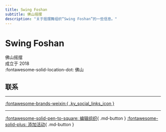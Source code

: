 ```yaml
---
title: Swing Foshan
subtitle: 佛山摇摆
description: "关于摇摆舞组织“Swing Foshan”的一些信息。"
---
```


# Swing Foshan

佛山摇摆  
成立于 2018  
:fontawesome-solid-location-dot: 佛山  


## 联系


---

 [:fontawesome-brands-weixin:{ .ky_social_links_icon }](# "佛山摇摆 OomDila")

---

[:fontawesome-solid-pen-to-square: 编辑组织](https://github.com/swingdance/orgs/issues/new?assignees=&labels=update+org&projects=&template=03-update_entity.yml&title=Update%20Org%3A%20zh_CN%20%E2%80%A2%20Swing%20Foshan&region=zh_CN&id=swing-fo-shan&name=Swing%20Foshan){ .md-button } [:fontawesome-solid-plus: 添加活动](https://github.com/swingdance/events/issues/new?assignees=&labels=add+event&projects=&template=02-add_entity.yml&title=Add%20Event%3A%20zh_CN%20%E2%80%A2%20%3CName%3E&region=zh_CN&province=Guangdong&city=Foshan&org_id=swing-fo-shan){ .md-button }
